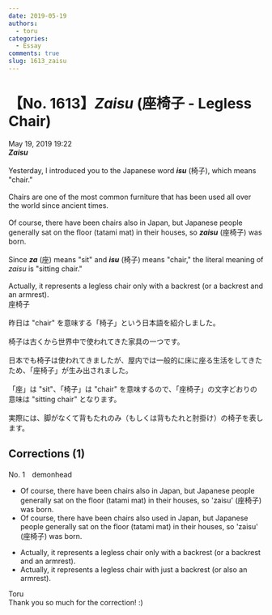 ```yaml
---
date: 2019-05-19
authors:
  - toru
categories:
  - Essay
comments: true
slug: 1613_zaisu
---
```


# 【No. 1613】<strong><em>Zaisu</strong></em> (座椅子 - Legless Chair)
<div class="date">May 19, 2019 19:22</div>
<div id="post"><div id="body_show_ori">
<strong><em>Zaisu</strong></em><br/><br/>Yesterday, I introduced you to the Japanese word <strong><em>isu</em></strong> (椅子), which means "chair."<br/><br/>Chairs are one of the most common furniture that has been used all over the world since ancient times.<br/><br/>Of course, there have been chairs also in Japan, but Japanese people generally sat on the floor (tatami mat) in their houses, so <strong><em>zaisu</em></strong> (座椅子) was born.<br/><br/>Since <strong><em>za</em></strong> (座) means "sit" and <strong><em>isu</em></strong> (椅子) means "chair," the literal meaning of <em>zaisu</em> is "sitting chair."<br/><br/>Actually, it represents a legless chair only with a backrest (or a backrest and an armrest).
</div></div>

<!-- more -->

<div id="post_ja"><div id="body_show_mo">
座椅子<br/><br/>昨日は "chair" を意味する「椅子」という日本語を紹介しました。<br/><br/>椅子は古くから世界中で使われてきた家具の一つです。<br/><br/>日本でも椅子は使われてきましたが、屋内では一般的に床に座る生活をしてきたため、「座椅子」が生み出されました。<br/><br/>「座」は "sit"、「椅子」は "chair" を意味するので、「座椅子」の文字どおりの意味は "sitting chair" となります。<br/><br/>実際には、脚がなくて背もたれのみ（もしくは背もたれと肘掛け）の椅子を表します。
</div></div>

## Corrections (1)
<div id="block"><div class="first_name"> No. 1　<span class="just_name">demonhead</span></div><div id="block2">
<ul class="correction_field">
<li class="incorrect">Of course, there have been chairs also in Japan, but Japanese people generally sat on the floor (tatami mat) in their houses, so 'zaisu' (座椅子) was born.</li>
<li class="corrected correct">
Of course, there have been chairs also <span class="f_red">used</span> in Japan, but Japanese people generally sat on the floor (tatami mat) in their houses, so 'zaisu' (座椅子) was born.
</li>
</ul>
<ul class="correction_field">
<li class="incorrect">Actually, it represents a legless chair only with a backrest (or a backrest and an armrest).</li>
<li class="corrected correct">
Actually, it represents a legless chair with just a backrest (or also an armrest).
</li>
</ul>
</div><div class="name"><span class="just_name">Toru</span><br>
Thank you so much for the correction! :)
</div>
</div>
